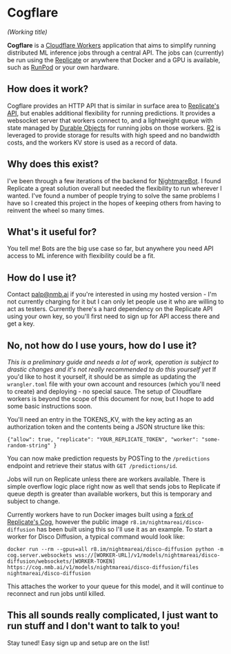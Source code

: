 # Cogflare 
*(Working title)*

**Cogflare** is a [Cloudflare Workers](https://workers.cloudflare.com/) application that aims to simplify running distributed ML inference jobs through a central API. The jobs can (currently) be run using the [Replicate](https://www.replicate.com/) or anywhere that Docker and a GPU is available, such as [RunPod](https://runpod.io) or your own hardware.

## How does it work?
Cogflare provides an HTTP API that is similar in surface area to [Replicate's API](https://replicate.com/api), but enables additional flexibility for running predictions. It provides a websocket server that workers connect to, and a lightweight queue with state managed by [Durable Objects](https://www.cloudflare.com/cloudflare-workers-durable-objects-beta) for running jobs on those workers. [R2](https://www.cloudflare.com/products/r2/) is leveraged to provide storage for results with high speed and no bandwidth costs, and the workers KV store is used as a record of data.

## Why does this exist?
I've been through a few iterations of the backend for [NightmareBot](https://github.com/NightmareAI/NightmareBot). I found Replicate a great solution overall but needed the flexibility to run wherever I wanted. I've found a number of people trying to solve the same problems I have so I created this project in the hopes of keeping others from having to reinvent the wheel so many times.

## What's it useful for?
You tell me! Bots are the big use case so far, but anywhere you need API access to ML inference with flexibility could be a fit.

## How do I use it?
Contact [palp@nmb.ai](mailto:palp@nmb.ai) if you're interested in using my hosted version - I'm not currently charging for it but I can only let people use it who are willing to act as testers. Currently there's a hard dependency on the Replicate API using your own key, so you'll first need to sign up for API access there and get a key. 

## No, not how do I use yours, how do I use it?
*This is a preliminary guide and needs a lot of work, operation is subject to drastic changes and it's not really recommended to do this yourself yet*
If you'd like to host it yourself, it should be as simple as updating the `wrangler.toml` file with your own account and resources (which you'll need to create) and deploying - no special sauce. The setup of Cloudflare workers is beyond the scope of this document for now, but I hope to add some basic instructions soon.

You'll need an entry in the TOKENS_KV, with the key acting as an authorization token and the contents being a JSON structure like this:
```
{"allow": true, "replicate": "YOUR_REPLICATE_TOKEN", "worker": "some-random-string" }
```
You can now make prediction requests by POSTing to the `/predictions` endpoint and retrieve their status with `GET /predictions/id`. 

Jobs will run on Replicate unless there are workers available. There is simple overflow logic place right now as well that sends jobs to Replicate if queue depth is greater than available workers, but this is temporary and subject to change.

Currently workers have to run Docker images built using a [fork of Replicate's Cog](https://github.com/NightmareAI/cog), however the public image `r8.im/nightmareai/disco-diffusion` has been built using this so I'll use it as an example. To start a worker for Disco Diffusion, a typical command would look like:
```
docker run --rm --gpus=all r8.im/nightmareai/disco-diffusion python -m cog.server.websockets wss://[WORKER-URL]/v1/models/nightmareai/disco-diffusion/websockets/[WORKER-TOKEN] https://cog.nmb.ai/v1/models/nightmareai/disco-diffusion/files nightmareai/disco-diffusion
```
This attaches the worker to your queue for this model, and it will continue to reconnect and run jobs until killed.

## This all sounds really complicated, I just want to run stuff and I don't want to talk to you!
Stay tuned! Easy sign up and setup are on the list!